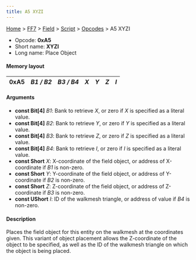 ```yaml
---
title: A5 XYZI
---
```


[Home](/Main%20Page.md) > [FF7](/FF7.md) > [Field](/FF7/Field.md) > [Script](/FF7/Field/Script.md) > [Opcodes](/FF7/Field/Script/Opcodes.md) > A5 XYZI

-   Opcode: **0xA5**
-   Short name: **XYZI**
-   Long name: Place Object

#### Memory layout

| 0xA5 | *B1 / B2* | *B3 / B4* | *X* | *Y* | *Z* | *I* |
|------|-----------|-----------|-----|-----|-----|-----|

#### Arguments

-   **const Bit\[4\]** *B1*: Bank to retrieve *X*, or zero if *X* is
    specified as a literal value.
-   **const Bit\[4\]** *B2*: Bank to retrieve *Y*, or zero if *Y* is
    specified as a literal value.
-   **const Bit\[4\]** *B3*: Bank to retrieve *Z*, or zero if *Z* is
    specified as a literal value.
-   **const Bit\[4\]** *B4*: Bank to retrieve *I*, or zero if *I* is
    specified as a literal value.
-   **const Short** *X*: X-coordinate of the field object, or address of
    X-coordinate if *B1* is non-zero.
-   **const Short** *Y*: Y-coordinate of the field object, or address of
    Y-coordinate if *B2* is non-zero.
-   **const Short** *Z*: Z-coordinate of the field object, or address of
    Z-coordinate if *B3* is non-zero.
-   **const UShort** *I*: ID of the walkmesh triangle, or address of
    value if *B4* is non-zero.

#### Description

Places the field object for this entity on the walkmesh at the
coordinates given. This variant of object placement allows the
Z-coordinate of the object to be specified, as well as the ID of the
walkmesh triangle on which the object is being placed.
